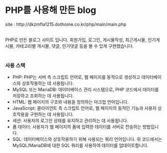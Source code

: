 <h1>PHP를 사용해 만든 blog</h1>
 
site : http://dkzmfla1215.dothome.co.kr/php/main/main.php
<br><br>

PHP로 만든 블로그 사이트 입니다.
회원가입, 로그인, 게시물작성, 최근게시물, 인기게시물, 카테고리별 게시물, 댓글, 인기댓글 등을 볼 수 있게 구현했습니다.
<br><br>
<h3>사용 스택</h3>
<ul>
  <li>PHP: PHP는 서버 측 스크립트 언어로, 웹 페이지를 동적으로 생성하고 데이터베이스와 상호작용하는 데 사용됩니다.</li>
  <li>MySQL 또는 MariaDB: 데이터베이스 관리 시스템으로, PHP 코드에서 데이터를 저장하고 조회하는 데 사용됩니다.</li>
  <li>HTML: 웹 페이지의 구조와 내용을 정의하는 마크업 언어입니다.</li>
  <li>JavaScript: 클라이언트 측 스크립트 언어로, 웹 페이지의 동적인 기능과 사용자 상호작용을 구현하는 데 사용됩니다.</li>
  <li>세션: 사용자의 로그인 상태를 유지하고 관리하는 데 사용됩니다.</li>
  <li>폼 데이터: 사용자가 웹 페이지의 폼에 입력한 데이터를 서버로 전송하는 방법입니다.</li>
  <li>SQL: 데이터베이스와 상호작용하기 위해 사용되는 쿼리 언어입니다. 위 코드에서는 MySQL/MariaDB에 대한 SQL 쿼리를 사용하여 데이터를 업데이트합니다.</li>
</ul>
 
